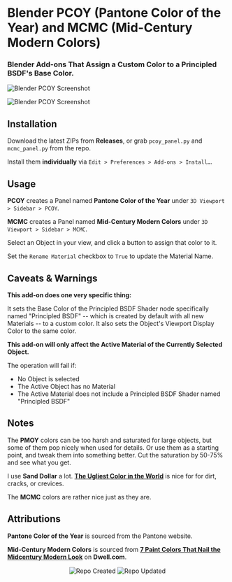 # Blender PCOY (Pantone Color of the Year) and MCMC (Mid-Century Modern Colors)

### Blender Add-ons That Assign a Custom Color to a Principled BSDF's Base Color.

![Blender PCOY Screenshot](https://github.com/don1138/blender-pcoy/blob/main/blender-pcoy.jpg)

![Blender PCOY Screenshot](https://github.com/don1138/blender-pcoy/blob/main/blender-mcmc.jpg)

## Installation

Download the latest ZIPs from **Releases**, or grab ``pcoy_panel.py`` and ``mcmc_panel.py`` from the repo.

Install them **individually** via ``Edit > Preferences > Add-ons > Install…``.

## Usage

**PCOY** creates a Panel named **Pantone Color of the Year** under ``3D Viewport > Sidebar > PCOY``.

**MCMC** creates a Panel named **Mid-Century Modern Colors** under ``3D Viewport > Sidebar > MCMC``.

Select an Object in your view, and click a button to assign that color to it.

Set the ``Rename Material`` checkbox to ``True`` to update the Material Name.

## Caveats & Warnings

**This add-on does one very specific thing:**

It sets the Base Color of the Principled BSDF Shader node specifically named "Principled BSDF" -- which is created by default with all new Materials -- to a custom color. It also sets the Object's Viewport Display Color to the same color.

**This add-on will only affect the Active Material of the Currently Selected Object.**

The operation will fail if:
- No Object is selected
- The Active Object has no Material
- The Active Material does not include a Principled BSDF Shader named "Principled BSDF"

## Notes

The **PMOY** colors can be too harsh and saturated for large objects, but some of them pop nicely when used for details. Or use them as a starting point, and tweak them into something better. Cut the saturation by 50-75% and see what you get.

I use **Sand Dollar** a lot. [**The Ugliest Color in the World**](https://www.huffpost.com/entry/ugliest-color-pantone_n_57570df6e4b0ca5c7b504538) is nice for for dirt, cracks, or crevices.

The **MCMC** colors are rather nice just as they are.

## Attributions

**Pantone Color of the Year** is sourced from the Pantone website.

**Mid-Century Modern Colors** is sourced from [**7 Paint Colors That Nail the Midcentury Modern Look**](https://www.dwell.com/article/best-midcentury-modern-paint-colors-111e82a1) on **Dwell.com**.

<p align="center">
  <img align="center" src="https://badges.pufler.dev/created/don1138/blender-pcoy?style=for-the-badge&colorA=222&colorB=48684b" alt="Repo Created">
  <img align="center" src="https://badges.pufler.dev/updated/don1138/blender-pcoy?style=for-the-badge&colorA=222&colorB=48684b" alt="Repo Updated">
</p>

